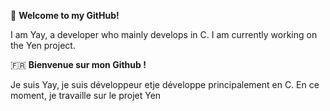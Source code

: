 🏴󠁧󠁢󠁥󠁮󠁧󠁿
**Welcome to my GitHub!**

I am Yay, a developer who mainly develops in C. I am currently working on the Yen project.

🇫🇷
**Bienvenue sur mon Github !**

Je suis Yay, je suis développeur etje développe principalement en C. En ce moment, je travaille sur le projet Yen 
